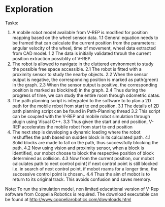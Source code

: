 # Exploration
Tasks:
1. A mobile robot model available from V-REP is modified for position mapping based on the wheel sensor data.
1.1 General equation needs to be framed that can calculate the current position from the parameters: angular velocity of the wheel, time of movement, wheel data extracted from CAD model.
1.2 The data is initially validated throuh the current position extraction possiblity of V-REP.
2. The robot is allowed to navigate in the cluttered environment to study the possible free space accessible.
2.1 The robot is fitted with a proximity sensor to study the nearby objects.
2.2 When the sensor output is negative, the corresponding position is marked as path(green) in the graph.
2.3 When the sensor output is positive, the corresponding position is marked as block(red) in the graph.
2.4 Thus during the progress of time, we can study the entire room through odometric datas.
3. The path planning script is integrated to the software to to plan a 2D path for the mobile robot from start to end position.
3.1 The details of 2D path planning script can be found in Path-Planning thread
3.2 This script can be coupled with the V-REP and mobile robot simulation through plugin using Visual C++.
3.3 Thus given the start and end position, V-REP accelerates the mobile robot from start to end position
4. The next step is developing a dynamic loading where the robot reshuffles the path based on sudden block in its calculated path.
4.1 Solid blocks are made to fall on the path, thus successfully blocking the path.
4.2 Now using vision and proximity sensor, when a block is identified, our mobot choose to block the respective position of block determined as collision.
4.3 Now from the current position, our mobot calculates path to next control point( if next control point is still blocked i.e. in search of next control point, if mobot roams for a longer time, the successive control point is chosen..
4.4 Thus the aim of mobot is to return to its original track. This avoids confusion and saves memory.

Note: To run the simulation model, non limited educational version of V-Rep software from Coppelia Robotics is required. The download executable can be found at http://www.coppeliarobotics.com/downloads.html
